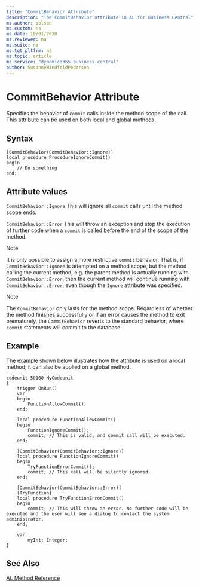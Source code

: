 ```yaml
---
title: "CommitBehavior Attribute"
description: "The CommitBehavior attribute in AL for Business Central"
ms.author: solsen
ms.custom: na
ms.date: 10/01/2020
ms.reviewer: na
ms.suite: na
ms.tgt_pltfrm: na
ms.topic: article
ms.service: "dynamics365-business-central"
author: SusanneWindfeldPedersen
---
```


# CommitBehavior Attribute

Specifies the behavior of `commit` calls inside the method scope of the call. This attribute can be used on both local and global methods.

## Syntax  

```  
[CommitBehavior(CommitBehavior::Ignore)]
local procedure ProcedureIgnoreCommit()
begin
    // Do something
end;
```

## Attribute values

`CommitBehavior::Ignore`
This will ignore all `commit` calls until the method scope ends.

`CommitBehavior::Error`
This will throw an exception and stop the execution of further code when a `commit` is called before the end of the scope of the method.

> [!NOTE]  
> It is only possible to assign a more restrictive `commit` behavior. That is, if `CommitBehavior::Ignore` is attempted on a method scope, but the method calling the current method, e.g. the parent method is actually running with `CommitBehavior::Error`, then the current method will continue running with `CommitBehavior::Error`, even though the `Ignore` attribute was specified.

> [!NOTE]  
> The `CommitBehavior` only lasts for the method scope. Regardless of whether the method finishes successfully or if an error causes the method to exit prematurely, the `CommitBehavior` reverts to the standard behavior, where `commit` statements will commit to the database.

## Example
The example shown below illustrates how the attribute is used on a local method; it can also be applied on a global method.

```
codeunit 50100 MyCodeunit
{
    trigger OnRun()
    var
    begin
        FunctionAllowCommit();
    end;

    local procedure FunctionAllowCommit()
    begin
        FunctionIgnoreCommit();
        commit; // This is valid, and commit call will be executed.
    end;

    [CommitBehavior(CommitBehavior::Ignore)]
    local procedure FunctionIgnoreCommit()
    begin
        TryFunctionErrorCommit();
        commit; // This call will be silently ignored.
    end;

    [CommitBehavior(CommitBehavior::Error)]
    [TryFunction]
    local procedure TryFunctionErrorCommit()
    begin
        commit; // This will throw an error. No further code will be executed and the user will see a dialog to contact the system administrator.
    end;

    var
        myInt: Integer;
}
```
  
## See Also  

[AL Method Reference](../methods-auto/library.md)  
